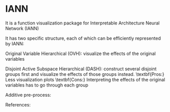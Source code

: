 # IANN
It is a function visualization package for Interpretable Architecture Neural Network (IANN)

It has two specific structure, each of which can be efficiently represented by IANN:

Original Variable Hierarchical (OVH): visualize the effects of the original variables

Disjoint Active Subspace Hierarchical (DASH): construct several disjoint groups first and visualize the effects of those groups instead.
\textbf{Pros:} Less visualization plots
\textbf{Cons:} Interpreting the effects of the original variables has to go through each group  

Additive pre-process:

References:

